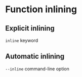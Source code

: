 # Function inlining

## Explicit inlining

`inline` keyword

## Automatic inlining

`--inline` command-line option

